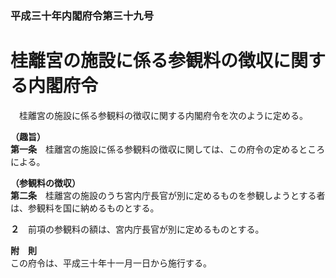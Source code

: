 ### 平成三十年内閣府令第三十九号  
# 桂離宮の施設に係る参観料の徴収に関する内閣府令  
　桂離宮の施設に係る参観料の徴収に関する内閣府令を次のように定める。  
  
**（趣旨）**  
**第一条**　桂離宮の施設に係る参観料の徴収に関しては、この府令の定めるところによる。  
  
**（参観料の徴収）**  
**第二条**　桂離宮の施設のうち宮内庁長官が別に定めるものを参観しようとする者は、参観料を国に納めるものとする。  
  
**２**　前項の参観料の額は、宮内庁長官が別に定めるものとする。  
  
**附　則**  
この府令は、平成三十年十一月一日から施行する。  
  
